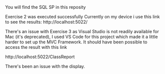 You will find the SQL SP in this reposity

Exercise 2 was executed successfully
Currently on my device i use this link to see the results:
http://localhost:5022/

There's an issue with Exercise 3 as Visual Studio is not readily available for Mac (it's deprecated), I used VS Code for this project which made it a little harder to set up the MVC Framework. It should have been possible to access the result with this link

http://localhost:5022/ClassReport

There's been an issue with the display.
